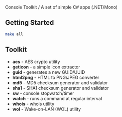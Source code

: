 Console Toolkit / A set of simple C# apps (.NET/Mono)

## Getting Started

````bash
make all
````

## Toolkit

* **aes** - AES crypto utility
* **geticon** - a simple icon extractor
* **guid** - generates a new GUID/UUID
* **html2png** - HTML to PNG/JPEG converter
* **md5** - MD5 checksum generator and validator
* **sha1** - SHA1 checksum generator and validator
* **sw** - console stopwatch/timer
* **watch** - runs a command at regular interval
* **whois** - whois utility
* **wol** - Wake-on-LAN (WOL) utility